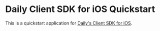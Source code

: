 # Daily Client SDK for iOS Quickstart

This is a quickstart application for [Daily's Client SDK for iOS](https://docs.daily.co/reference/ios).
